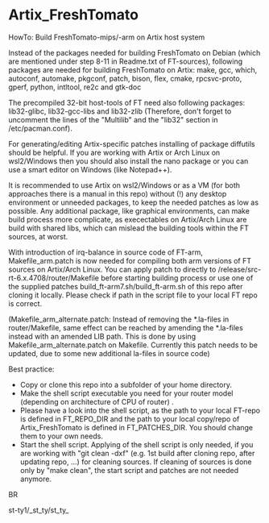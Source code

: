 # Artix_FreshTomato
HowTo: Build FreshTomato-mips/-arm on Artix host system 


Instead of the packages needed for building FreshTomato on Debian (which are mentioned under step 8-11 in Readme.txt of FT-sources), following packages are needed for building FreshTomato on Artix:
make, gcc, which, autoconf, automake, pkgconf, patch, bison, flex, cmake, rpcsvc-proto, gperf, python, intltool, re2c and gtk-doc

The precompiled 32-bit host-tools of FT need also following packages: lib32-glibc, lib32-gcc-libs and lib32-zlib
(Therefore, don't forget to uncomment the lines of the "Multilib" and the "lib32" section in /etc/pacman.conf).

For generating/editing Artix-specific patches installing of package diffutils should be helpful. If you are working with Artix or Arch Linux 
on wsl2/Windows then you should also install the nano package or you can use a smart editor on Windows (like Notepad++).

It is recommended to use Artix on wsl2/Windows or as a VM  (for both approaches there is a manual in this repo) without (!) any desktop environment or unneeded packages, to keep the needed patches as low as possible. Any additional package, like graphical environments, can make build process more complicate, as execectables on Artix/Arch Linux are build with shared libs, which can mislead the building tools within the FT sources, at worst.

With introduction of irq-balance in source code of FT-arm, Makefile_arm.patch is now needed for compiling both arm versions of FT sources on Artix/Arch Linux.
You can apply patch to directly to /release/src-rt-6.x.4708/router/Makefile before starting building process or use one of the supplied patches build_ft-arm7.sh/build_ft-arm.sh of this repo after cloning it locally. Please check if path in the script file to your local FT repo is correct.

(Makefile_arm_alternate.patch: Instead of removing the *.la-files in router/Makefile, same effect can be reached by amending the *.la-files instead with an amended LIB path. This is done by using Makefile_arm_alternate.patch on Makefile.
Currently this patch needs to be updated, due to some new additional la-files in source code)

Best practice:
   - Copy or clone this repo into a subfolder of your home directory. 
   - Make the shell script executable you need for your router model (depending on architecture of CPU of router) .
   - Please have a look into the shell script, as the path to your local FT-repo is defined in FT_REPO_DIR and the path to your local copy/repo of Artix_FreshTomato is defined in FT_PATCHES_DIR. You should change them to your own needs.
   - Start the shell script. Applying of the shell script is only needed, if you are working with "git clean -dxf" (e.g. 1st build after cloning repo, after updating repo, ...) for cleaning sources. If cleaning of sources is done only by "make clean", the start script and patches are not needed anymore. 

BR

st-ty1/\_st_ty/st_ty_
